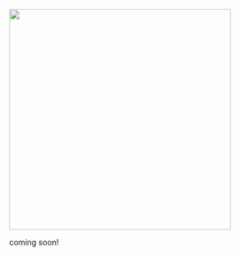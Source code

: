 
<img src ="https://github.com/michaelangeloio/does-it-throw/blob/main/assets/icon-small.png?raw=true" width='400'>

coming soon!
